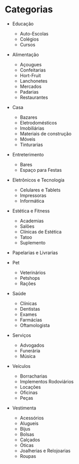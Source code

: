 # Categorias


- Educação
    - Auto-Escolas
    - Colégios
    - Cursos


- Alimentação
    - Açougues
    - Confeitarias
    - Hort-Fruit
    - Lanchonetes
    - Mercados
    - Padarias
    - Restaurantes


- Casa
    - Bazares
    - Eletrodomésticos
    - Imobiliárias
    - Materiais de construção
    - Móveis
    - Tinturarias


- Entreterimento
    - Bares
    - Espaço para Festas


- Eletrônicos e Tecnologia
    - Celulares e Tablets
    - Impressoras
    - Informática


- Estética e Fitness
    - Academias
    - Salões
    - Clínicas de Estética
    - Tatoo
    - Suplemento


- Papelarias e Livrarias


- Pet
    - Veterinários
    - Petshops
    - Rações


- Saúde
    - Clínicas
    - Dentistas
    - Exames
    - Farmácias
    - Oftamologista


- Serviços
    - Advogados
    - Funerária
    - Música


- Veículos
    - Borracharias
    - Implementos Rodoviários
    - Locações
    - Oficinas
    - Peças


- Vestimenta
    - Acessórios
    - Alugueis
    - Bijus
    - Bolsas
    - Calçados
    - Óticas
    - Joalherias e Relojoarias
    - Roupas
